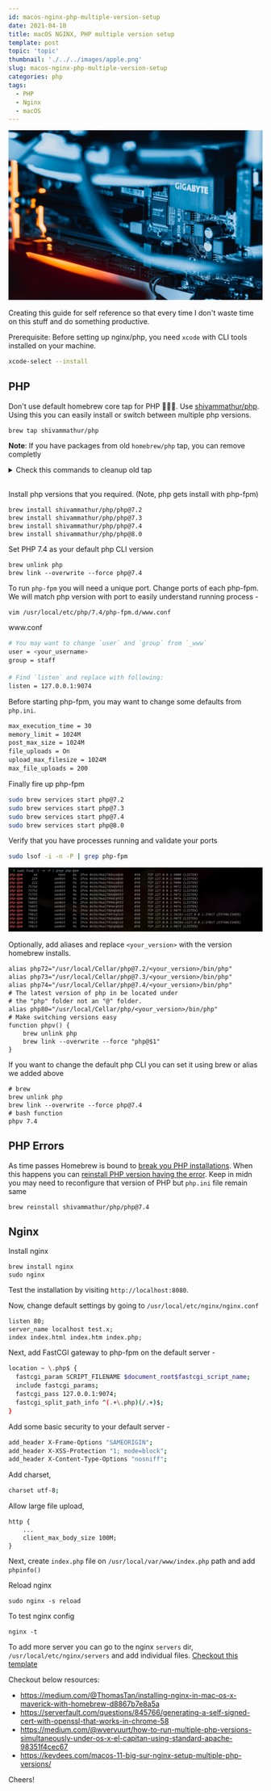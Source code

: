 ```yaml
---
id: macos-nginx-php-multiple-version-setup
date: 2021-04-10
title: macOS NGINX, PHP multiple version setup
template: post
topic: 'topic'
thumbnail: './../../images/apple.png'
slug: macos-nginx-php-multiple-version-setup
categories: php
tags:
  - PHP
  - Nginx
  - macOS
---
```


![configuration](./configurations.jpg)

Creating this guide for self reference so that every time I don't waste time on this stuff and do something productive.

Prerequisite: Before setting up nginx/php, you need `xcode` with CLI tools installed on your machine.

```sh
xcode-select --install
```

## PHP
Don't use default homebrew core tap for PHP 🤷🏻‍♂️. Use [shivammathur/php](https://github.com/shivammathur/homebrew-php). Using this you can easily install or switch between multiple php versions.
```shell
brew tap shivammathur/php
```

<!--- Clean up --->
**Note**: If you have packages from old `homebrew/php` tap, you can remove completly
<details>
<summary> Check this commands to cleanup old tap</summary>

```shell
# Remove PHP from Homebrew Cellar
rm -rf $(brew --cellar)/php

# Remove old PHP Launch Agents and daemons, if present:
rm -f ~/Library/LaunchAgents/homebrew.mxcl.php*
rm -f /Library/LaunchAgents/homebrew.mxcl.php*
rm -f /Library/LaunchDaemons/homebrew.mxcl.php*

# Remove homebrew/php tap
brew untap homebrew/php

# Cleanup
brew cleanup
```

</details>

<br />

Install php versions that you required. (Note, php gets install with php-fpm)

```shell
brew install shivammathur/php/php@7.2
brew install shivammathur/php/php@7.3
brew install shivammathur/php/php@7.4
brew install shivammathur/php/php@8.0
```

Set PHP 7.4 as your default php CLI version
```shell
brew unlink php
brew link --overwrite --force php@7.4
```

To run `php-fpm` you will need a unique port. Change ports of each php-fpm. We will match php version with port to easily understand running process -
```sh
vim /usr/local/etc/php/7.4/php-fpm.d/www.conf
```

<div class="filename">www.conf</div>

```sh
# You may want to change `user` and `group` from `_www`
user = <your_username>
group = staff

# Find `listen` and replace with following:
listen = 127.0.0.1:9074
```

Before starting php-fpm, you may want to change some defaults from `php.ini`.
```sh
max_execution_time = 30
memory_limit = 1024M
post_max_size = 1024M
file_uploads = On
upload_max_filesize = 1024M
max_file_uploads = 200
```

Finally fire up php-fpm
```sh
sudo brew services start php@7.2
sudo brew services start php@7.3
sudo brew services start php@7.4
sudo brew services start php@8.0
```

Verify that you have processes running and validate your ports
```sh
sudo lsof -i -n -P | grep php-fpm
```
![php-fpm-running-process](./php-fpm-running-process.png)

Optionally, add aliases and replace `<your_version>` with the version homebrew installs.
```shell
alias php72="/usr/local/Cellar/php@7.2/<your_version>/bin/php"
alias php73="/usr/local/Cellar/php@7.3/<your_version>/bin/php"
alias php74="/usr/local/Cellar/php@7.4/<your_version>/bin/php"
# The latest version of php in be located under
# the "php" folder not an "@" folder.
alias php80="/usr/local/Cellar/php/<your_version>/bin/php"
# Make switching versions easy
function phpv() {
    brew unlink php
    brew link --overwrite --force "php@$1"
}
```

If you want to change the default php CLI you can set it using brew or alias we added above
```shell
# brew
brew unlink php
brew link --overwrite --force php@7.4
# bash function
phpv 7.4
```

## PHP Errors
As time passes Homebrew is bound to [break you PHP installations](https://stackoverflow.com/questions/53828891/dyld-library-not-loaded-usr-local-opt-icu4c-lib-libicui18n-62-dylib-error-run). When this happens you can [reinstall PHP version having the error](https://gist.github.com/hgrimelid/703691ab48c4a4d0537cfe835b4d55a6). Keep in midn you may need to reconfigure that version of PHP but `php.ini` file remain same
```shell
brew reinstall shivammathur/php/php@7.4
```

## Nginx
Install nginx
```shell
brew install nginx
sudo nginx
```
Test the installation by visiting `http://localhost:8080`.

Now, change default settings by going to `/usr/local/etc/nginx/nginx.conf`
```shell
listen 80;
server_name localhost test.x;
index index.html index.htm index.php;
```

Next, add FastCGI gateway to php-fpm on the default server -
```sh
location ~ \.php$ {
  fastcgi_param SCRIPT_FILENAME $document_root$fastcgi_script_name;
  include fastcgi_params;
  fastcgi_pass 127.0.0.1:9074;
  fastcgi_split_path_info ^(.+\.php)(/.+)$;
}
```

Add some basic security to your default server -
```sh
add_header X-Frame-Options "SAMEORIGIN";
add_header X-XSS-Protection "1; mode=block";
add_header X-Content-Type-Options "nosniff";
```

Add charset,
```sh
charset utf-8;
```

Allow large file upload,
```shell
http {
    ...
    client_max_body_size 100M;
}
```
Next, create `index.php` file on `/usr/local/var/www/index.php` path and add `phpinfo()`

Reload nginx
```shell
sudo nginx -s reload
```

To test nginx config
```shell
nginx -t
```

To add more server you can go to the nginx `servers` dir, `/usr/local/etc/nginx/servers` and add individual files. [Checkout this template](https://gist.github.com/sanketgandhi/809dd13df1bfd5876626136c4e888885.js)

Checkout below resources:
- https://medium.com/@ThomasTan/installing-nginx-in-mac-os-x-maverick-with-homebrew-d8867b7e8a5a
- https://serverfault.com/questions/845766/generating-a-self-signed-cert-with-openssl-that-works-in-chrome-58
- https://medium.com/@wvervuurt/how-to-run-multiple-php-versions-simultaneously-under-os-x-el-capitan-using-standard-apache-98351f4cec67
- https://kevdees.com/macos-11-big-sur-nginx-setup-multiple-php-versions/


Cheers!